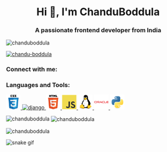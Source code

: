 <h1 align="center">Hi 👋, I'm ChanduBoddula</h1>
<h3 align="center">A passionate frontend developer from India</h3>

<p align="left"> <img src="https://komarev.com/ghpvc/?username=chanduboddula&label=Profile%20views&color=0e75b6&style=flat" alt="chanduboddula" /> </p>

<p align="left"> <a href="https://github.com/ryo-ma/github-profile-trophy"><img src="https://github-profile-trophy.vercel.app/?username=chandu-boddula" alt="chandu-boddula" /></a> </p>

<h3 align="left">Connect with me:</h3>
<p align="left">
</p>

<h3 align="left">Languages and Tools:</h3>
<p align="left"> <a href="https://www.w3schools.com/css/" target="_blank" rel="noreferrer"> <img src="https://raw.githubusercontent.com/devicons/devicon/master/icons/css3/css3-original-wordmark.svg" alt="css3" width="40" height="40"/> </a> <a href="https://www.djangoproject.com/" target="_blank" rel="noreferrer"> <img src="https://cdn.worldvectorlogo.com/logos/django.svg" alt="django" width="40" height="40"/> </a> <a href="https://www.w3.org/html/" target="_blank" rel="noreferrer"> <img src="https://raw.githubusercontent.com/devicons/devicon/master/icons/html5/html5-original-wordmark.svg" alt="html5" width="40" height="40"/> </a> <a href="https://developer.mozilla.org/en-US/docs/Web/JavaScript" target="_blank" rel="noreferrer"> <img src="https://raw.githubusercontent.com/devicons/devicon/master/icons/javascript/javascript-original.svg" alt="javascript" width="40" height="40"/> </a> <a href="https://www.linux.org/" target="_blank" rel="noreferrer"> <img src="https://raw.githubusercontent.com/devicons/devicon/master/icons/linux/linux-original.svg" alt="linux" width="40" height="40"/> </a> <a href="https://www.oracle.com/" target="_blank" rel="noreferrer"> <img src="https://raw.githubusercontent.com/devicons/devicon/master/icons/oracle/oracle-original.svg" alt="oracle" width="40" height="40"/> </a> <a href="https://www.python.org" target="_blank" rel="noreferrer"> <img src="https://raw.githubusercontent.com/devicons/devicon/master/icons/python/python-original.svg" alt="python" width="40" height="40"/> </a> </p>

<p><img align="left" src="https://github-readme-stats.vercel.app/api/top-langs?username=chanduboddula&show_icons=true&locale=en&layout=compact" alt="chanduboddula" /></p>

<p>&nbsp;<img align="center" src="https://github-readme-stats.vercel.app/api?username=chanduboddula&show_icons=true&locale=en" alt="chanduboddula" /></p>

<p><img align="center" src="https://github-readme-streak-stats.herokuapp.com/?user=chanduboddula&" alt="chanduboddula" /></p>


![snake gif](https://github.com/YOUR_USERNAME/YOUR_USERNAME/blob/output/github-contribution-grid-snake.gif)
